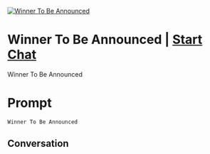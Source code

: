 
[![Winner To Be Announced](https://flow-prompt-covers.s3.us-west-1.amazonaws.com/icon/Impressionist/i2.png)](https://gptcall.net/chat.html?data=%7B%22contact%22%3A%7B%22id%22%3A%22NaMmedtIY6XwNRKQfMwrh%22%2C%22flow%22%3Atrue%7D%7D)
# Winner To Be Announced | [Start Chat](https://gptcall.net/chat.html?data=%7B%22contact%22%3A%7B%22id%22%3A%22NaMmedtIY6XwNRKQfMwrh%22%2C%22flow%22%3Atrue%7D%7D)
Winner To Be Announced

# Prompt

```
Winner To Be Announced 
```

## Conversation




